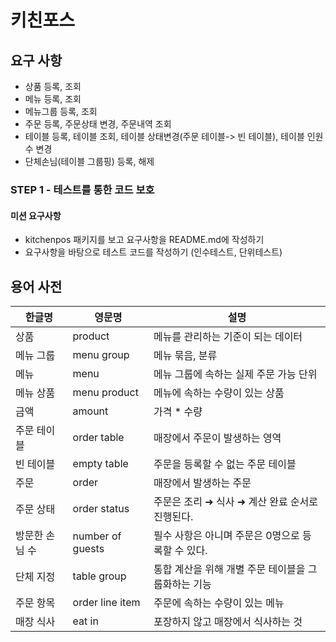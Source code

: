 # 키친포스

## 요구 사항

- 상품 등록, 조회
- 메뉴 등록, 조회
- 메뉴그룹 등록, 조회
- 주문 등록, 주문상태 변경, 주문내역 조회
- 테이블 등록, 테이블 조회, 테이블 상태변경(주문 테이블-> 빈 테이블), 테이블 인원수 변경
- 단체손님(테이블 그룹핑) 등록, 해제

### STEP 1 - 테스트를 통한 코드 보호

#### 미션 요구사항
- kitchenpos 패키지를 보고 요구사항을 README.md에 작성하기
- 요구사항을 바탕으로 테스트 코드를 작성하기 (인수테스트, 단위테스트)

## 용어 사전

| 한글명 | 영문명 | 설명 |
| --- | --- | --- |
| 상품 | product | 메뉴를 관리하는 기준이 되는 데이터 |
| 메뉴 그룹 | menu group | 메뉴 묶음, 분류 |
| 메뉴 | menu | 메뉴 그룹에 속하는 실제 주문 가능 단위 |
| 메뉴 상품 | menu product | 메뉴에 속하는 수량이 있는 상품 |
| 금액 | amount | 가격 * 수량 |
| 주문 테이블 | order table | 매장에서 주문이 발생하는 영역 |
| 빈 테이블 | empty table | 주문을 등록할 수 없는 주문 테이블 |
| 주문 | order | 매장에서 발생하는 주문 |
| 주문 상태 | order status | 주문은 조리 ➜ 식사 ➜ 계산 완료 순서로 진행된다. |
| 방문한 손님 수 | number of guests | 필수 사항은 아니며 주문은 0명으로 등록할 수 있다. |
| 단체 지정 | table group | 통합 계산을 위해 개별 주문 테이블을 그룹화하는 기능 |
| 주문 항목 | order line item | 주문에 속하는 수량이 있는 메뉴 |
| 매장 식사 | eat in | 포장하지 않고 매장에서 식사하는 것 |
